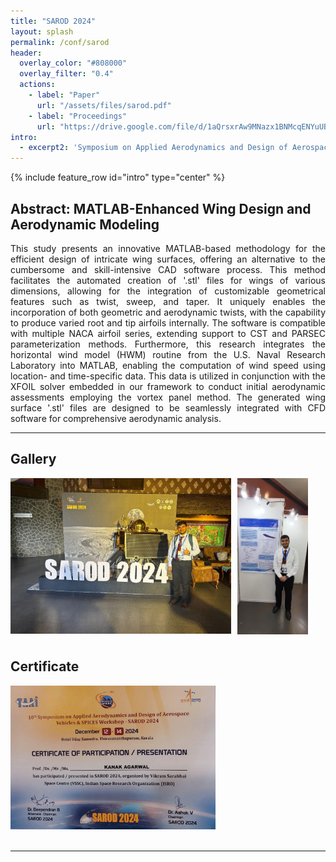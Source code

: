 ```yaml
---
title: "SAROD 2024"
layout: splash
permalink: /conf/sarod
header:
  overlay_color: "#808000"
  overlay_filter: "0.4"
  actions:
    - label: "Paper"
      url: "/assets/files/sarod.pdf"
    - label: "Proceedings"
      url: "https://drive.google.com/file/d/1aQrsxrAw9MNazx1BNMcqENYuUBQ73WK_/view?usp=sharing"
intro: 
  - excerpt2: 'Symposium on Applied Aerodynamics and Design of Aerospace Vehicles <br> Thiruvananthapuram, India - December 2024'
---
```

{% include feature_row id="intro" type="center" %}

<h2>Abstract: MATLAB-Enhanced Wing Design and Aerodynamic Modeling</h2>
<p align="justify"> This study presents an innovative MATLAB-based methodology for the efficient design of intricate
wing surfaces, offering an alternative to the cumbersome and skill-intensive CAD software process.
This method facilitates the automated creation of '.stl' files for wings of various dimensions, allowing
for the integration of customizable geometrical features such as twist, sweep, and taper. It uniquely
enables the incorporation of both geometric and aerodynamic twists, with the capability to produce
varied root and tip airfoils internally. The software is compatible with multiple NACA airfoil series,
extending support to CST and PARSEC parameterization methods. Furthermore, this research
integrates the horizontal wind model (HWM) routine from the U.S. Naval Research Laboratory into
MATLAB, enabling the computation of wind speed using location- and time-specific data. This data
is utilized in conjunction with the XFOIL solver embedded in our framework to conduct initial
aerodynamic assessments employing the vortex panel method. The generated wing surface '.stl' files
are designed to be seamlessly integrated with CFD software for comprehensive aerodynamic analysis.</p>
<hr>

<h2>Gallery</h2>
<div class="grid-container2">
  <div class="item2">
    <img src="/assets/images/sarod1.jpg" style="width: 100%; height: auto; display: block; margin-bottom: 10px;">
  </div>
  <div class="item2">
    <img src="/assets/images/sarod2.jpg" style="width: 74.7%; height: auto; display: block; margin-bottom: 10px;">
  </div>
</div>

<h2>Certificate</h2>
<img src="/assets/images/sarod_cert.jpeg" style="width: 65%; height: auto;">
<br>
<br>
<hr>

<style>
  
  .grid-container2 {
    display: grid;
    grid-template-columns: 70% 30%; /* Three columns in the grid */
    gap: 10px; /* Adjust the gap between grid items */
  }
  
  .item2 {
    padding: 0; /* Remove padding inside grid items */
    justify-content: center; /* Center align items horizontally */
    box-sizing: border-box; /* Ensure padding is included in the width calculation */
  }

  .item2 img {
    width: 50%; /* Ensure images and videos fill their containers */
    height: auto; /* Maintain aspect ratio */
    display: block; /* Ensure images and videos are displayed as blocks */
    margin-bottom: 0px; /* Adjust vertical spacing between images and videos */
    margin-left: 0px; /* Add left offset */
  }
  
</style>

